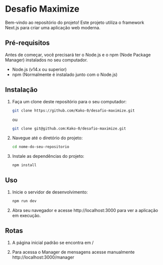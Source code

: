 # Desafio Maximize

Bem-vindo ao repositório do projeto! Este projeto utiliza o framework Next.js para criar uma aplicação web moderna.

## Pré-requisitos

Antes de começar, você precisará ter o Node.js e o npm (Node Package Manager) instalados no seu computador.

- Node.js (v14.x ou superior)
- npm (Normalmente é instalado junto com o Node.js)

## Instalação

1. Faça um clone deste repositório para o seu computador:

   ```bash
   git clone https://github.com/Kako-0/desafio-maximize.git
   ```

   ou

   ```bash
   git clone git@github.com:Kako-0/desafio-maximize.git
   ```

2. Navegue até o diretório do projeto:

   ```bash
   cd nome-do-seu-repositorio
   ```

3. Instale as dependências do projeto:
   ```bash
   npm install
   ```

## Uso

1. Inicie o servidor de desenvolvimento:

   ```bash
   npm run dev
   ```

2. Abra seu navegador e acesse http://localhost:3000 para ver a aplicação em execução.

## Rotas

1. A página inicial padrão se encontra em /

2. Para acessa o Manager de mensagens acesse manualmente http://localhost:3000/manager
